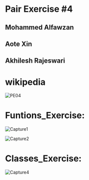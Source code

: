 # Pair Exercise #4

## Mohammed Alfawzan
## Aote Xin
## Akhilesh Rajeswari


# wikipedia 

![PE04](https://github.com/Ahmed5641/303_Spring_24/assets/157667926/fcb01751-012e-43e2-adc8-33f67d8a3e5c)




# Funtions_Exercise:

![Capture1](https://github.com/Ahmed5641/303_Spring_24/assets/157667926/8a4c5a47-48c5-4e3f-9ab2-d2db5f8cd3eb)

![Capture2](https://github.com/Ahmed5641/303_Spring_24/assets/157667926/03601e1e-b390-4a65-bcbf-2b6cf99ee6e1)


# Classes_Exercise:

![Capture4](https://github.com/Ahmed5641/303_Spring_24/assets/157667926/027181b1-e810-45cd-96ed-431af8b5609b)



